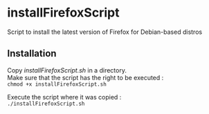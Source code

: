 # installFirefoxScript
Script to install the latest version of Firefox for Debian-based distros

## Installation
Copy *installFirefoxScript.sh* in a directory.  
Make sure that the script has the right to be executed :  
`chmod +x installFirefoxScript.sh`

Execute the script where it was copied :  
`./installFirefoxScript.sh`
